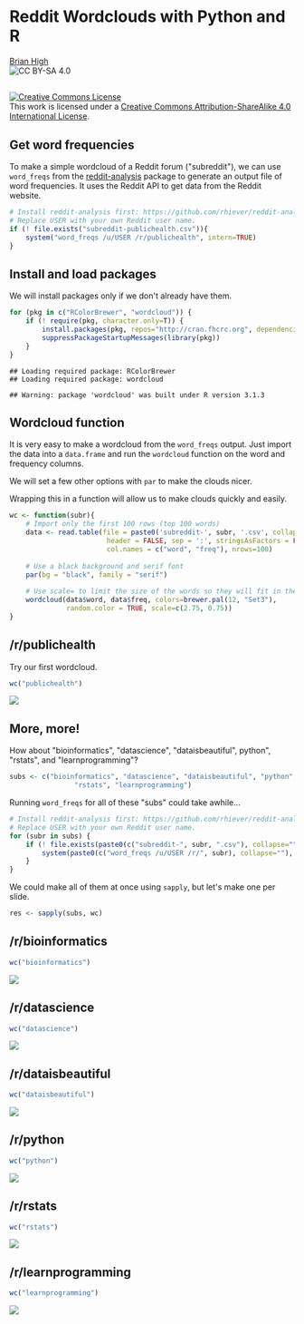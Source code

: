 # Reddit Wordclouds with Python and R
[Brian High](https://github.com/brianhigh)  
![CC BY-SA 4.0](cc_by-sa_4.png)  

## 

<a rel="license" href="http://creativecommons.org/licenses/by-sa/4.0/"><img alt="Creative Commons License" style="border-width:0" src="https://i.creativecommons.org/l/by-sa/4.0/88x31.png" /></a><br />This work is licensed under a <a rel="license" href="http://creativecommons.org/licenses/by-sa/4.0/">Creative Commons Attribution-ShareAlike 4.0 International License</a>.

## Get word frequencies

To make a simple wordcloud of a Reddit forum ("subreddit"), we can use 
`word_freqs` from the [reddit-analysis](https://github.com/rhiever/reddit-analysis) 
package to generate an output file of word frequencies. It uses the Reddit 
API to get data from the Reddit website.


```r
# Install reddit-analysis first: https://github.com/rhiever/reddit-analysis
# Replace USER with your own Reddit user name.
if (! file.exists("subreddit-publichealth.csv")){
    system("word_freqs /u/USER /r/publichealth", intern=TRUE)
}
```

## Install and load packages

We will install packages only if we don't already have them.


```r
for (pkg in c("RColorBrewer", "wordcloud")) {
    if (! require(pkg, character.only=T)) { 
        install.packages(pkg, repos="http://cran.fhcrc.org", dependencies=TRUE)
        suppressPackageStartupMessages(library(pkg))
    }
}
```

```
## Loading required package: RColorBrewer
## Loading required package: wordcloud
```

```
## Warning: package 'wordcloud' was built under R version 3.1.3
```

## Wordcloud function

It is very easy to make a wordcloud from the `word_freqs` output. Just import 
the data into a `data.frame` and run the `wordcloud` function on the word and 
frequency columns.

We will set a few other options with `par` to make the clouds nicer.

Wrapping this in a function will allow us to make clouds quickly and easily.


```r
wc <- function(subr){
    # Import only the first 100 rows (top 100 words)
    data <- read.table(file = paste0('subreddit-', subr, '.csv', collapse=''), 
                        header = FALSE, sep = ':', stringsAsFactors = FALSE, 
                        col.names = c("word", "freq"), nrows=100)
    
    # Use a black background and serif font
    par(bg = "black", family = "serif")
    
    # Use scale= to limit the size of the words so they will fit in the cloud
    wordcloud(data$word, data$freq, colors=brewer.pal(12, "Set3"), 
              random.color = TRUE, scale=c(2.75, 0.75))
}
```

## /r/publichealth

Try our first wordcloud.


```r
wc("publichealth")
```

![](reddit-wordcloud-pres_files/figure-html/unnamed-chunk-4-1.png) 

## More, more!

How about "bioinformatics", "datascience", "dataisbeautiful", python", "rstats", 
and "learnprogramming"?


```r
subs <- c("bioinformatics", "datascience", "dataisbeautiful", "python", 
                "rstats", "learnprogramming")
```

Running `word_freqs` for all of these "subs" could take awhile...


```r
# Install reddit-analysis first: https://github.com/rhiever/reddit-analysis
# Replace USER with your own Reddit user name.
for (subr in subs) {
    if (! file.exists(paste0(c("subreddit-", subr, ".csv"), collapse=""))) {
        system(paste0(c("word_freqs /u/USER /r/", subr), collapse=""), intern=TRUE)
    }    
}
```

We could make all of them at once using `sapply`, but let's make one per slide.


```r
res <- sapply(subs, wc)
```

## /r/bioinformatics


```r
wc("bioinformatics")
```

![](reddit-wordcloud-pres_files/figure-html/unnamed-chunk-8-1.png) 

## /r/datascience


```r
wc("datascience")
```

![](reddit-wordcloud-pres_files/figure-html/unnamed-chunk-9-1.png) 

## /r/dataisbeautiful


```r
wc("dataisbeautiful")
```

![](reddit-wordcloud-pres_files/figure-html/unnamed-chunk-10-1.png) 

## /r/python


```r
wc("python")
```

![](reddit-wordcloud-pres_files/figure-html/unnamed-chunk-11-1.png) 

## /r/rstats


```r
wc("rstats")
```

![](reddit-wordcloud-pres_files/figure-html/unnamed-chunk-12-1.png) 

## /r/learnprogramming


```r
wc("learnprogramming")
```

![](reddit-wordcloud-pres_files/figure-html/unnamed-chunk-13-1.png) 
